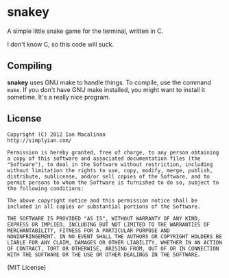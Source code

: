 # snakey
A simple little snake game for the terminal, written in C.

I don't know C, so this code will suck.

## Compiling
**snakey** uses GNU make to handle things. To compile, use the command `make`. If you don't have GNU make installed,
you might want to install it sometime. It's a really nice program.

## License

```
Copyright (C) 2012 Ian Macalinao
http://simplyian.com/

Permission is hereby granted, free of charge, to any person obtaining
a copy of this software and associated documentation files (the
"Software"), to deal in the Software without restriction, including
without limitation the rights to use, copy, modify, merge, publish,
distribute, sublicense, and/or sell copies of the Software, and to
permit persons to whom the Software is furnished to do so, subject to
the following conditions:

The above copyright notice and this permission notice shall be
included in all copies or substantial portions of the Software.

THE SOFTWARE IS PROVIDED "AS IS", WITHOUT WARRANTY OF ANY KIND,
EXPRESS OR IMPLIED, INCLUDING BUT NOT LIMITED TO THE WARRANTIES OF
MERCHANTABILITY, FITNESS FOR A PARTICULAR PURPOSE AND
NONINFRINGEMENT. IN NO EVENT SHALL THE AUTHORS OR COPYRIGHT HOLDERS BE
LIABLE FOR ANY CLAIM, DAMAGES OR OTHER LIABILITY, WHETHER IN AN ACTION
OF CONTRACT, TORT OR OTHERWISE, ARISING FROM, OUT OF OR IN CONNECTION
WITH THE SOFTWARE OR THE USE OR OTHER DEALINGS IN THE SOFTWARE.
```

(MIT License)
